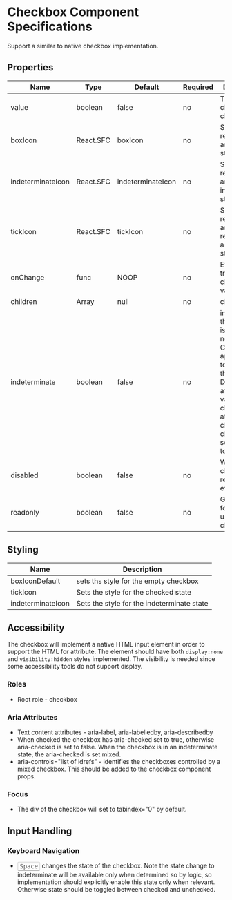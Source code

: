 # Checkbox Component Specifications

Support a similar to native checkbox implementation.

## Properties

| Name | Type | Default | Required | Description |
| -- | -- | -- | -- | -- |
| value | boolean | false | no | The value chosen in the checkbox |
| boxIcon | React.SFC<CheckBoxIconProps> | boxIcon | no | SVG representing an empty state |
| indeterminateIcon | React.SFC<CheckBoxIconProps> | indeterminateIcon | no | SVG representing an indeterminate state|
| tickIcon | React.SFC<CheckBoxIconProps> | tickIcon | no | SVG representing an SVG representing a checked state |
| onChange | func | NOOP | no | Event triggered by changing the value |
| children | Array<Node> | null | no | children | Any further nodes will be rendered, although the use case for this is suspicious |
| indeterminate | boolean | false | no | indicates that the checkbox is neither on nor off. Changes the appearance to resemble a third state. Does not affect the value of the checked attribute, and clicking the checkbox will set the value to false. |
| disabled | boolean | false | no | Whether the checkbox responds to events or not |
| readonly | boolean | false | no | Gains tab focus but user cannot change value |

## Styling

| Name | Description |
| -- | -- |
| boxIconDefault | sets ths style for the empty checkbox
| tickIcon | Sets the style for the checked state |
| indeterminateIcon | Sets the style for the indeterminate state |

## Accessibility

The checkbox will implement a native HTML input element in order to support the HTML for attribute. The element should have both ```display:none``` and ```visibility:hidden``` styles implemented. The visibility is needed since some accessibility tools do not support display.

### Roles

* Root role - checkbox

### Aria Attributes
* Text content attributes - aria-label, aria-labelledby, aria-describedby
* When checked the checkbox has aria-checked set to true, otherwise aria-checked is set to false. When the checkbox is in an indeterminate state, the aria-checked is set mixed.
* aria-controls="list of idrefs" - identifies the checkboxes controlled by a mixed checkbox. This should be added to the checkbox component props.

### Focus

* The div of the checkbox will set to tabindex="0" by default.

## Input Handling

### Keyboard Navigation

* <kbd style="display: inline-block; padding: .1em .3em; color: #555; vertical-align: middle; background-color: #fcfcfc; border: solid 1px #ccc;border-bottom-color: #bbb;border-radius: .2em;box-shadow: inset 0 -1px 0 #bbb;">Space</kbd> changes the state of the checkbox. Note the state change to indeterminate will be available only when determined so by logic, so implementation should explicitly enable this state only when relevant. Otherwise state should be toggled between checked and unchecked.
